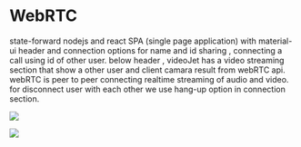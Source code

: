 # WebRTC

state-forward nodejs and react SPA (single page application) with material-ui header and connection options for name and id sharing , connecting a call using id of other user. below header , videoJet has a video streaming section that show a other user and client camara result from webRTC api. webRTC is peer to peer connecting realtime streaming of audio and video. for disconnect user with each other we use hang-up option in connection section.


![](https://res.cloudinary.com/booksdeal/image/upload/v1656235294/samples/Screenshot_140_wgh1ip.png)


![](https://res.cloudinary.com/booksdeal/image/upload/v1656235312/samples/Screenshot_141_chnm2y.png)
